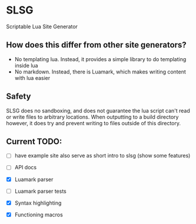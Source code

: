 # SLSG
Scriptable Lua Site Generator

## How does this differ from other site generators?
- No templating lua. Instead, it provides a simple library to do templating inside lua
- No markdown. Instead, there is Luamark, which makes writing content with lua easier

## Safety
SLSG does no sandboxing, and does not guarantee the lua script can't read or write files to arbitrary locations.
When outputting to a build directory however, it does try and prevent writing to files outside of this directory.

## Current TODO:
- [ ] have example site also serve as short intro to slsg (show some features)
- [ ] API docs
- [X] Luamark parser
- [ ] Luamark parser tests
- [X] Syntax highlighting
- [X] Functioning macros

